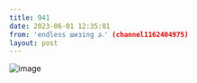 ```yaml
---
title: 941
date: 2023-06-01 12:35:01
from: 'endless шизing ⍼' (channel1162404975)
layout: post
---
```


![image](photos/photo_86@01-06-2023_12-35-01.jpg)


